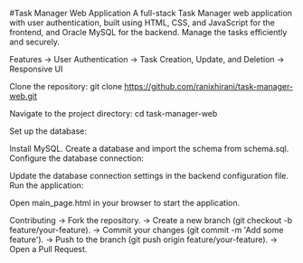 #Task Manager Web Application
A full-stack Task Manager web application with user authentication, built using HTML, CSS, and 
JavaScript for the frontend, and Oracle MySQL for the backend. Manage the tasks efficiently and securely.

Features
-> User Authentication
-> Task Creation, Update, and Deletion
-> Responsive UI

Clone the repository:
git clone https://github.com/ranixhirani/task-manager-web.git

Navigate to the project directory:
cd task-manager-web

Set up the database:

Install MySQL.
Create a database and import the schema from schema.sql.
Configure the database connection:

Update the database connection settings in the backend configuration file.
Run the application:

Open main_page.html in your browser to start the application.


Contributing
-> Fork the repository.
-> Create a new branch (git checkout -b feature/your-feature).
-> Commit your changes (git commit -m 'Add some feature').
-> Push to the branch (git push origin feature/your-feature).
-> Open a Pull Request.
